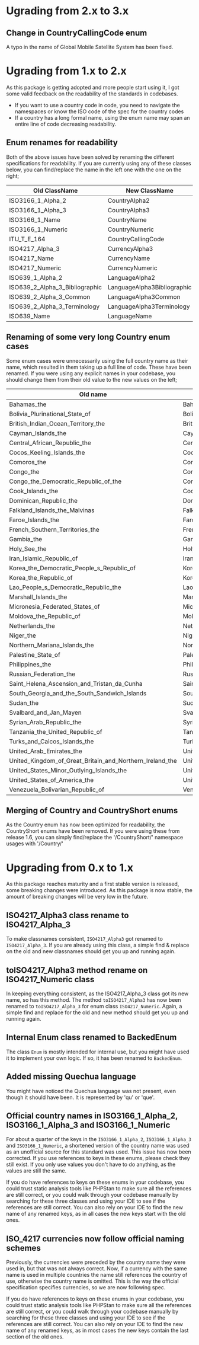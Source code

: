 # Ugrading from 2.x to 3.x

## Change in CountryCallingCode enum

A typo in the name of Global Mobile Satellite System has been fixed.

# Ugrading from 1.x to 2.x

As this package is getting adopted and more people start using it, I got some valid feedback on the readability of the standards in codebases.
- If you want to use a country code in code, you need to navigate the namespaces or know the ISO code of the spec for the country codes
- If a country has a long formal name, using the enum name may span an entire line of code decreasing readability.

## Enum renames for readability

Both of the above issues have been solved by renaming the different specifications for readability. If you are currently using any of these classes below, you can find/replace the name in the left one with the one on the right;

| Old ClassName                  | New ClassName               |
|--------------------------------|-----------------------------|
| ISO3166_1_Alpha_2              | CountryAlpha2               |
| ISO3166_1_Alpha_3              | CountryAlpha3               |
| ISO3166_1_Name                 | CountryName                 |
| ISO3166_1_Numeric              | CountryNumeric              |
| ITU_T_E_164                    | CountryCallingCode          |
| ISO4217_Alpha_3                | CurrencyAlpha3              |
| ISO4217_Name                   | CurrencyName                |
| ISO4217_Numeric                | CurrencyNumeric             |
| ISO639_1_Alpha_2               | LanguageAlpha2              |
| ISO639_2_Alpha_3_Bibliographic | LanguageAlpha3Bibliographic |
| ISO639_2_Alpha_3_Common        | LanguageAlpha3Common        |
| ISO639_2_Alpha_3_Terminology   | LanguageAlpha3Terminology   |
| ISO639_Name                    | LanguageName                |

## Renaming of some very long Country enum cases

Some enum cases were unnecessarily using the full country name as their name, which resulted in them taking up a full line of code. These have been renamed. If you were using any explicit names in your codebase, you should change them from their old value to the new values on the left;

| Old name                                                 | New name                                |
|----------------------------------------------------------|-----------------------------------------|
| Bahamas_the                                              | Bahamas                                 |
| Bolivia_Plurinational_State_of                           | Bolivia                                 |
| British_Indian_Ocean_Territory_the                       | British_Indian_Ocean_Territory          |
| Cayman_Islands_the                                       | Cayman_Islands                          |
| Central_African_Republic_the                             | Central_African_Republic                |
| Cocos_Keeling_Islands_the                                | Cocos_Islands                           |
| Comoros_the                                              | Comoros                                 |
| Congo_the                                                | Congo                                   |
| Congo_the_Democratic_Republic_of_the                     | Congo_Democratic_Republic               |
| Cook_Islands_the                                         | Cook_Islands                            |
| Dominican_Republic_the                                   | Dominican_Republic                      |
| Falkland_Islands_the_Malvinas                            | Falkland_Islands                        |
| Faroe_Islands_the                                        | Faroe_Islands                           |
| French_Southern_Territories_the                          | French_Southern_Territories             |
| Gambia_the                                               | Gambia                                  |
| Holy_See_the                                             | Holy_See                                |
| Iran_Islamic_Republic_of                                 | Iran                                    |
| Korea_the_Democratic_People_s_Republic_of                | Korea_Democratic_Peoples_Republic       |
| Korea_the_Republic_of                                    | Korea_Republic                          |
| Lao_People_s_Democratic_Republic_the                     | Lao_Peoples_Democratic_Republic         |
| Marshall_Islands_the                                     | Marshall_Islands                        |
| Micronesia_Federated_States_of                           | Micronesia                              |
| Moldova_the_Republic_of                                  | Moldova                                 |
| Netherlands_the                                          | Netherlands                             |
| Niger_the                                                | Niger                                   |
| Northern_Mariana_Islands_the                             | Northern_Mariana_Islands                |
| Palestine_State_of                                       | Palestine                               |
| Philippines_the                                          | Philippines                             |
| Russian_Federation_the                                   | Russian_Federation                      |
| Saint_Helena_Ascension_and_Tristan_da_Cunha              | Saint_Helena_Ascension_Tristan_da_Cunha |
| South_Georgia_and_the_South_Sandwich_Islands             | South_Georgia_South_Sandwich_Islands    |
| Sudan_the                                                | Sudan                                   |
| Svalbard_and_Jan_Mayen                                   | Svalbard_Jan_Mayen                      |
| Syrian_Arab_Republic_the                                 | Syrian_Arab_Republic                    |
| Tanzania_the_United_Republic_of                          | Tanzania                                |
| Turks_and_Caicos_Islands_the                             | Turks_and_Caicos_Islands                |
| United_Arab_Emirates_the                                 | United_Arab_Emirates                    |
| United_Kingdom_of_Great_Britain_and_Northern_Ireland_the | United_Kingdom                          |
| United_States_Minor_Outlying_Islands_the                 | United_States_Outlying_Islands          |
| United_States_of_America_the                             | United_States_of_America                |
| Venezuela_Bolivarian_Republic_of                         | Venezuela                               |

## Merging of Country and CountryShort enums

As the Country enum has now been optimized for readability, the CountryShort enums have been removed. If you were using these from release 1.6, you can simply find/replace the '/CountryShort/' namespace usages with '/Country/'

# Upgrading from 0.x to 1.x

As this package reaches maturity and a first stable version is released, some breaking changes were introduced. As this package is now stable, the amount of breaking changes will be very low in the future.

## ISO4217_Alpha3 class rename to ISO4217_Alpha_3

To make classnames consistent, ```ISO4217_Alpha3``` got renamed to ```ISO4217_Alpha_3```. If you are already using this class, a simple find & replace on the old and new classnames should get you up and running again.

## toISO4217_Alpha3 method rename on ISO4217_Numeric class

In keeping everything consistent, as the ISO4217_Alpha_3 class got its new name, so has this method. The method ```toISO4217_Alpha3``` has now been renamed to ```toISO4217_Alpha_3``` for enum class ```ISO4217_Numeric```. Again, a simple find and replace for the old and new method should get you up and running again.

## Internal Enum class renamed to BackedEnum

The class ```Enum``` is mostly intended for internal use, but you might have used it to implement your own logic. If so, it has been renamed to ```BackedEnum```.

## Added missing Quechua language

You might have noticed the Quechua language was not present, even though it should have been. It is represented by 'qu' or 'que'.

## Official country names in ISO3166_1_Alpha_2, ISO3166_1_Alpha_3 and ISO3166_1_Numeric

For about a quarter of the keys in the ```ISO3166_1_Alpha_2```, ```ISO3166_1_Alpha_3``` and ```ISO3166_1_Numeric```, a shortened version of the country name was used as an unofficial source for this standard was used. This issue has now been corrected. If you use references to keys in these enums, please check they still exist. If you only use values you don't have to do anything, as the values are still the same.

If you do have references to keys on these enums in your codebase, you could trust static analysis tools like PHPStan to make sure all the references are still correct, or you could walk through your codebase manually by searching for these three classes and using your IDE to see if the references are still correct. You can also rely on your IDE to find the new name of any renamed keys, as in all cases the new keys start with the old ones.

## ISO_4217 currencies now follow official naming schemes

Previously, the currencies were preceded by the country name they were used in, but that was not always correct. Now, if a currency with the same name is used in multiple countries the name still references the country of use, otherwise the country name is omitted. This is the way the official specification specifies currencies, so we are now following spec.

If you do have references to keys on these enums in your codebase, you could trust static analysis tools like PHPStan to make sure all the references are still correct, or you could walk through your codebase manually by searching for these three classes and using your IDE to see if the references are still correct. You can also rely on your IDE to find the new name of any renamed keys, as in most cases the new keys contain the last section of the old ones.
